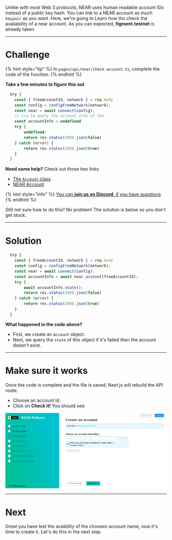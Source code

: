 Unlike with most Web 3 protocols, NEAR uses human readable account IDs instead of a public key hash. You can link to a NEAR account as much `keypair` as you want. Here, we're going to Learn how tho check the availability of a near account. As you can expected, **figment.testnet** is already taken.

------------------------

# Challenge

{% hint style="tip" %}
In `pages/api/near/check-account.ts`, complete the code of the function.
{% endhint %}

**Take a few minutes to figure this out**

```typescript
  try {
    const { freeAccountId, network } = req.body
    const config = configFromNetwork(network);
    const near = await connect(config);
    // try to query the account info of the 
    const accountInfo = undefined
    try {
        undefined;
        return res.status(200).json(false)
    } catch (error) {
        return res.status(200).json(true)
    }
  }
```

**Need some help?** Check out those two links
* [The `Account` class](https://near.github.io/near-api-js/classes/account.account-1.html)  
* [NEAR Account](https://docs.near.org/docs/concepts/account)

{% hint style="info" %}
[You can **join us on Discord**, if you have questions](https://discord.gg/fszyM7K)
{% endhint %}

Still not sure how to do this? No problem! The solution is below so you don't get stuck.

------------------------

# Solution

```typescript
  try {
    const { freeAccountId, network } = req.body
    const config = configFromNetwork(network);
    const near = await connect(config);
    const accountInfo = await near.account(freeAccountId);
    try {
        await accountInfo.state();
        return res.status(200).json(false)
    } catch (error) {
        return res.status(200).json(true)
    }
  }
```

**What happened in the code above?**
* First, we create an `Account` object.
* Next, we query the `state` of this object if it's failed then the account doesn't exist.

------------------------

# Make sure it works

Once the code is complete and the file is saved, Next.js will rebuild the API route: 
* Choose an account Id.
* Click on **Check it!** 
You should see:


![](../../../.gitbook/assets/pathways/near/near-check-account.gif)

-----------------------------

# Next

Great you have test the avaibility of the choosen account name, now it's time to create it. Let's do this in the next step.
